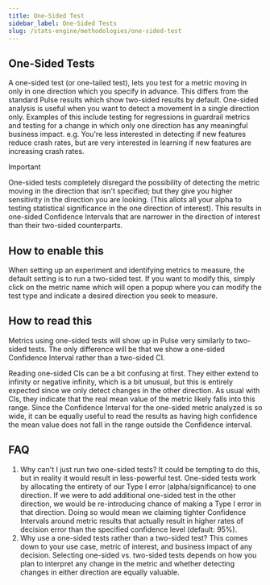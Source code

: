 ```yaml
---
title: One-Sided Test
sidebar_label: One-Sided Tests
slug: /stats-engine/methodologies/one-sided-test
---
```


## One-Sided Tests

A one-sided test (or one-tailed test), lets you test for a metric moving in only in one direction which you specify in advance. This differs from the standard Pulse results which show two-sided results by default. One-sided analysis is useful when you want to detect a movement in a single direction only. Examples of this include testing for regressions in guardrail metrics and testing for a change in which only one direction has any meaningful business impact. e.g. You're less interested in detecting if new features reduce crash rates, but are very interested in learning if new features are increasing crash rates. 

> [!IMPORTANT]
> One-sided tests completely disregard the possibility of detecting the metric moving in the direction that isn't specified; but they give you higher sensitivity in the direction you are looking. (This allots all your alpha to testing statistical significance in the one direction of interest).
> This results in one-sided Confidence Intervals that are narrower in the direction of interest than their two-sided counterparts.

## How to enable this

When setting up an experiment and identifying metrics to measure, the default setting is to run a two-sided test. If you want to modify this, simply click on the metric name which will open a popup where you can modify the test type and indicate a desired direction you seek to measure.

## How to read this

Metrics using one-sided tests will show up in Pulse very similarly to two-sided tests. The only difference will be that we show a one-sided Confidence Interval rather than a two-sided CI. 

Reading one-sided CIs can be a bit confusing at first. They either extend to infinity or negative infinity, which is a bit unusual, but this is entirely expected since we only detect changes in the other direction. As usual with CIs, they indicate that the real mean value of the metric likely falls into this range. Since the Confidence Interval for the one-sided metric analyzed is so wide, it can be equally useful to read the results as having high confidence the mean value does not fall in the range outside the Confidence interval.

## FAQ

1. Why can't I just run two one-sided tests?
   It could be tempting to do this, but in reality it would result in less-powerful test. One-sided tests work by allocating the entirety of our Type I error (alpha/significance) to one direction. If we were to add additional one-sided test in the other direction, we would be re-introducing chance of making a Type I error in that direction. Doing so would mean we claiming tighter Confidence Intervals around metric results that actually result in higher rates of decision error than the specified confidence level (default: 95%).
2. Why use a one-sided tests rather than a two-sided test?
   This comes down to your use case, metric of interest, and business impact of any decision. Selecting one-sided vs. two-sided tests depends on how you plan to interpret any change in the metric and whether detecting changes in either direction are equally valuable.
